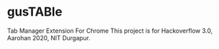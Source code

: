 # gusTABle
Tab Manager Extension For Chrome
This project is for Hackoverflow 3.0, Aarohan 2020, NIT Durgapur.
